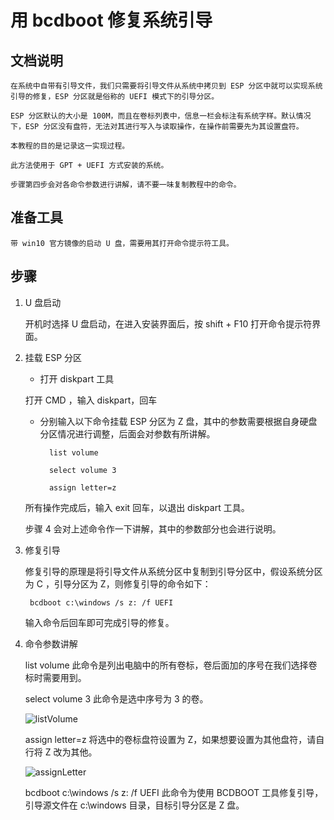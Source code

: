 # 用 bcdboot 修复系统引导

## 文档说明

    在系统中自带有引导文件，我们只需要将引导文件从系统中拷贝到 ESP 分区中就可以实现系统引导的修复，ESP 分区就是俗称的 UEFI 模式下的引导分区。

    ESP 分区默认的大小是 100M，而且在卷标列表中，信息一栏会标注有系统字样。默认情况下，ESP 分区没有盘符，无法对其进行写入与读取操作，在操作前需要先为其设置盘符。
    
    本教程的目的是记录这一实现过程。
    
    此方法使用于 GPT + UEFI 方式安装的系统。

    步骤第四步会对各命令参数进行讲解，请不要一味复制教程中的命令。

## 准备工具

    带 win10 官方镜像的启动 U 盘，需要用其打开命令提示符工具。

## 步骤

1. U 盘启动

    开机时选择 U 盘启动，在进入安装界面后，按 shift + F10 打开命令提示符界面。

2. 挂载 ESP 分区

    - 打开 diskpart 工具

    打开 CMD ，输入 diskpart，回车

    - 分别输入以下命令挂载 ESP 分区为 Z 盘，其中的参数需要根据自身硬盘分区情况进行调整，后面会对参数有所讲解。

            list volume

            select volume 3

            assign letter=z

    所有操作完成后，输入 exit 回车，以退出 diskpart 工具。
    
    步骤 4 会对上述命令作一下讲解，其中的参数部分也会进行说明。
            
3. 修复引导

    修复引导的原理是将引导文件从系统分区中复制到引导分区中，假设系统分区为 C ，引导分区为 Z，则修复引导的命令如下：

        bcdboot c:\windows /s z: /f UEFI

    输入命令后回车即可完成引导的修复。

4. 命令参数讲解

    list volume 此命令是列出电脑中的所有卷标，卷后面加的序号在我们选择卷标时需要用到。

    select volume 3 此命令是选中序号为 3 的卷。

    ![listVolume](https://github.com/oh1h0ney/Git-Book-Library/blob/master/Windows/repair-boot-menu-with-bcdboot/selectVolume.png)

    assign letter=z  将选中的卷标盘符设置为 Z，如果想要设置为其他盘符，请自行将 Z 改为其他。

    ![assignLetter](https://github.com/oh1h0ney/Git-Book-Library/blob/master/Windows/repair-boot-menu-with-bcdboot/assignLetter.png)

    bcdboot c:\windows /s z: /f UEFI  此命令为使用 BCDBOOT 工具修复引导，引导源文件在 c:\windows 目录，目标引导分区是 Z 盘。